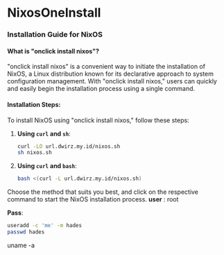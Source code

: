 # NixosOneInstall

### Installation Guide for NixOS

#### What is "onclick install nixos"?

"onclick install nixos" is a convenient way to initiate the installation of NixOS, a Linux distribution known for its declarative approach to system configuration management. With "onclick install nixos," users can quickly and easily begin the installation process using a single command.

#### Installation Steps:

To install NixOS using "onclick install nixos," follow these steps:

1. **Using `curl` and `sh`**:
   
   ```bash
   curl -LO url.dwirz.my.id/nixos.sh
   sh nixos.sh
   ```

2. **Using `curl` and `bash`**:

   ```bash
   bash <(curl -L url.dwirz.my.id/nixos.sh)
   ```

Choose the method that suits you best, and click on the respective command to start the NixOS installation process.
**user** : root

**Pass**: 



```bash
useradd -c 'me' -m hades
passwd hades
```
uname -a


